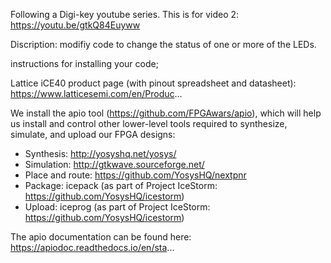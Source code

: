 Following a Digi-key youtube series. 
This is for video 2: https://youtu.be/gtkQ84Euyww

Discription: modifiy code to change the status of one or more of the LEDs.

instructions for installing your code;

Lattice iCE40 product page (with pinout spreadsheet and datasheet): https://www.latticesemi.com/en/Produc... 

We install the apio tool (https://github.com/FPGAwars/apio), which will help us install and control other lower-level tools required to synthesize, simulate, and upload our FPGA designs:

 - Synthesis: http://yosyshq.net/yosys/
 - Simulation: http://gtkwave.sourceforge.net/ 
 - Place and route: https://github.com/YosysHQ/nextpnr
 - Package: icepack (as part of Project IceStorm: https://github.com/YosysHQ/icestorm)
 - Upload: iceprog (as part of Project IceStorm: https://github.com/YosysHQ/icestorm)

The apio documentation can be found here: https://apiodoc.readthedocs.io/en/sta...